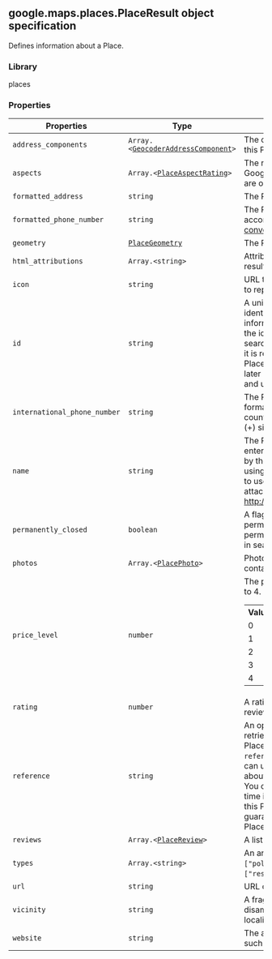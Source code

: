 <h2 id="PlaceResult">
google.maps.places.PlaceResult
object specification
</h2><p>Defines information about a Place.</p><h3>Library</h3><p>places</p><h3>Properties</h3><table summary="interface PlaceResult - Properties" width="100%">
<thead>
<tr><th>Properties</th>
<th>Type</th>
<th>Description</th>
</tr></thead>
<tbody>
<tr>
<td><code>address_components</code></td>
<td><code>Array.&lt;<a href="#GeocoderAddressComponent">GeocoderAddressComponent</a>&gt;</code></td>
<td>The collection of address components for this Place's location.</td>
</tr>
<tr>
<td><code>aspects</code></td>
<td><code>Array.&lt;<a href="#PlaceAspectRating">PlaceAspectRating</a>&gt;</code></td>
<td>The rated aspects of this Place, based on Google and Zagat user reviews. The ratings are on a scale of 0 to 30.</td>
</tr>
<tr>
<td><code>formatted_address</code></td>
<td><code>string</code></td>
<td>The Place's full address.</td>
</tr>
<tr>
<td><code>formatted_phone_number</code></td>
<td><code>string</code></td>
<td>The Place's phone number, formatted according to the <a href="http://en.wikipedia.org/wiki/Local_conventions_for_writing_telephone_numbers"> number's regional convention</a>.</td>
</tr>
<tr>
<td><code>geometry</code></td>
<td><code><a href="#PlaceGeometry">PlaceGeometry</a></code></td>
<td>The Place's geometry-related information.</td>
</tr>
<tr>
<td><code>html_attributions</code></td>
<td><code>Array.&lt;string&gt;</code></td>
<td>Attribution text to be displayed for this Place result.</td>
</tr>
<tr>
<td><code>icon</code></td>
<td><code>string</code></td>
<td>URL to an image resource that can be used to represent this Place's category.</td>
</tr>
<tr>
<td><code>id</code></td>
<td><code>string</code></td>
<td>A unique identifier denoting this Place. This identifier may not be used to retrieve information about this Place, and to verify the identity of a Place across separate searches. As <code>id</code>s can occasionally change, it is recommended that the stored <code>id</code> for a Place be compared with the <code>id</code> returned in later Details requests for the same Place, and updated if necessary.</td>
</tr>
<tr>
<td><code>international_phone_number</code></td>
<td><code>string</code></td>
<td>The Place's phone number in international format. International format includes the country code, and is prefixed with the plus (+) sign.</td>
</tr>
<tr>
<td><code>name</code></td>
<td><code>string</code></td>
<td>The Place's name. Note: In the case of user entered Places, this is the raw text, as typed by the user. Please exercise caution when using this data, as malicious users may try to use it as a vector for code injection attacks (See <a href="http://en.wikipedia.org/wiki/Code_injection"> http://en.wikipedia.org/wiki/Code_injection</a>).</td>
</tr>
<tr>
<td><code>permanently_closed</code></td>
<td><code>boolean</code></td>
<td>A flag indicating whether the Place is permanently closed. If the place is not permanently closed, the flag is not present in search or details responses.</td>
</tr>
<tr>
<td><code>photos</code></td>
<td><code>Array.&lt;<a href="#PlacePhoto">PlacePhoto</a>&gt;</code></td>
<td>Photos of this Place. The collection will contain up to ten <code>PlacePhoto</code> objects.</td>
</tr>
<tr>
<td><code>price_level</code></td>
<td><code>number</code></td>
<td>The price level of the Place, on a scale of 0 to 4. Price levels are interpreted as follows: <table> <tbody><tr> <th>Value</th> <th>Description</th> </tr> <tr> <td>0</td> <td>Free</td> </tr> <tr> <td>1</td> <td>Inexpensive</td> </tr> <tr> <td>2</td> <td>Moderate</td> </tr> <tr> <td>3</td> <td>Expensive</td> </tr> <tr> <td>4</td> <td>Very Expensive</td> </tr> </tbody></table></td>
</tr>
<tr>
<td><code>rating</code></td>
<td><code>number</code></td>
<td>A rating, between 1.0 to 5.0, based on user reviews of this Place.</td>
</tr>
<tr>
<td><code>reference</code></td>
<td><code>string</code></td>
<td>An opaque string that may be used to retrieve up-to-date information about this Place (via <code><a href="#PlacesService"> PlacesService</a>.getDetails()</code>). <code>reference</code> contains a unique token that you can use to retrieve additional information about this Place in a Place Details request. You can store this token and use it at any time in future to refresh cached data about this Place, but the same token is not guaranteed to be returned for any given Place across different searches.</td>
</tr>
<tr>
<td><code>reviews</code></td>
<td><code>Array.&lt;<a href="#PlaceReview">PlaceReview</a>&gt;</code></td>
<td>A list of reviews of this Place.</td>
</tr>
<tr>
<td><code>types</code></td>
<td><code>Array.&lt;string&gt;</code></td>
<td>An array of types for this Place (e.g., <code>["political",&nbsp; "locality"]</code> or <code>["restaurant", "establishment"]</code>).</td>
</tr>
<tr>
<td><code>url</code></td>
<td><code>string</code></td>
<td>URL of the associated Google Place Page.</td>
</tr>
<tr>
<td><code>vicinity</code></td>
<td><code>string</code></td>
<td>A fragment of the Place's address for disambiguation (usually street name and locality).</td>
</tr>
<tr>
<td><code>website</code></td>
<td><code>string</code></td>
<td>The authoritative website for this Place, such as a business' homepage.</td>
</tr>
</tbody>
</table>